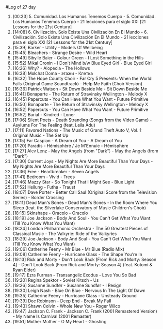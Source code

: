 #Log of 27 day

1. [00:23] 5. Comunidad. Los Humanos Tenemos Cuerpo - 5. Comunidad. Los Humanos Tenemos Cuerpo - 21 lecciones para el siglo XXI [21 Lessons for the 21st Century]
1. [14:08] 6. Civilización. Solo Existe Una Civilización En El Mundo - 6. Civilización. Solo Existe Una Civilización En El Mundo - 21 lecciones para el siglo XXI [21 Lessons for the 21st Century]
1. [15:39] Barker - Utility - Models Of Wellbeing
1. [15:45] Bleachers - Strange Desire - Wild Heart
1. [15:49] Sibylle Baier - Colour Green - I Lost Something in the Hills
1. [15:52] Mikal Cronin - I Don't Mind b/w Blue Eyed Girl - Blue Eyed Girl
1. [16:26] Why? - Alopecia - The Hollows
1. [16:28] Molchat Doma - этажи - Клетка
1. [16:32] The Hope County Choir - Far Cry 5 Presents: When the World Falls (Original Game Soundtrack) - Help Me Faith (Choir Version)
1. [16:36] Patrick Watson - Sit Down Beside Me - Sit Down Beside Me
1. [16:41] Bonaparte - The Return of Stravinsky Wellington - Melody X
1. [16:45] Papercuts - You Can Have What You Want - Future Primitive
1. [16:50] Bonaparte - The Return of Stravinsky Wellington - Melody X
1. [16:52] Papercuts - You Can Have What You Want - Future Primitive
1. [16:52] Burial - Kindred - Loner
1. [17:06] Silent Poets - Death Stranding (Songs from the Video Game) - Asylums For The Feeling (feat. Leila Adu)
1. [17:11] Favored Nations - The Music of Grand Theft Auto V, Vol. 1: Original Music - The Set Up
1. [17:15] Far Caspian - A Dream of You - A Dream of You
1. [17:20] Paradis - Hémisphère / Je M'Ennuie - Hémisphère
1. [17:27] Alev Lenz - May the Angels (from "Dark") - May the Angels (from "Dark")
1. [17:30] Current Joys - My Nights Are More Beautiful Than Your Days - My Nights Are More Beautiful Than Your Days
1. [17:36] Free - Heartbreaker - Seven Angels
1. [17:41] Bedroom - Vivid - Trees
1. [17:46] Mazzy Star - So Tonight That I Might See - Blue Light
1. [17:52] Heilung - Futha - Traust
1. [18:07] Dave Porter - Better Call Saul (Original Score from the Television Series) - Border Crossing
1. [18:11] Dead Man's Bones - Dead Man's Bones - In the Room Where You Sleep (feat. the Silverlake Conservatory of Music Children's Choir)
1. [18:15] Skinshape - Oracolo - Oracolo
1. [18:19] Joe Jackson - Body And Soul - You Can't Get What You Want (Till You Know What You Want)
1. [18:24] London Philharmonic Orchestra - The 50 Greatest Pieces of Classical Music - The Valkyrie: Ride of the Valkyries
1. [18:29] Joe Jackson - Body And Soul - You Can't Get What You Want (Till You Know What You Want)
1. [19:06] Catherine Feeny - Mr Blue - Mr Blue (Radio Mix)
1. [19:08] Catherine Feeny - Hurricane Glass - The Shape You're In
1. [19:13] Rick and Morty - Don't Look Back [From Rick and Morty: Season 4] - Don't Look Back [From Rick and Morty: Season 4] (feat. Kotomi & Ryan Elder)
1. [19:17] Ezra Furman - Transangelic Exodus - Love You So Bad
1. [19:20] Regina Spektor - Soviet Kitsch - Us
1. [19:26] Susanne Sundfør - Susanne Sundfør - I Resign
1. [19:30] Leigh Nash - Blue On Blue - Nervous In The Light Of Dawn
1. [19:35] Catherine Feeny - Hurricane Glass - Unsteady Ground
1. [19:39] Doc Robinson - Deep End - Break My Fall
1. [19:43] Shawn Colvin - Whole New You - Roger Wilco
1. [19:47] Jackson C. Frank - Jackson C. Frank (2001 Remastered Version) - My Name Is Carnival (2001 Remaster)
1. [19:51] Mother Mother - O My Heart - Ghosting
